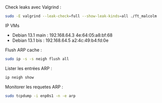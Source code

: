 Check leaks avec Valgrind : 

```bash
sudo -E valgrind --leak-check=full --show-leak-kinds=all ./ft_malcolm ...
```


IP VMs
- Debian 13.1 main : 192.168.64.3 4e:64:05:a8:bf:68
- Debian 13.1 bis : 192.168.64.5 a2:4c:49:b4:fd:0e

Flush ARP cache :
```bash
sudo ip -s -s neigh flush all
```

Lister les entrées ARP :
```bash
ip neigh show
```

Monitorer les requetes ARP :
```bash
sudo tcpdump -i enp0s1 -n -e arp
```